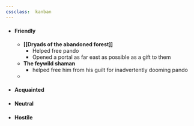 ```yaml
---
cssclass:  kanban
---
```


- #### Friendly
	- **[[Dryads of the abandoned forest]]**
		- Helped free pando
		- Opened a portal as far east as possible as a gift to them
	- **The feywild shaman**
		- helped free him from his guilt for inadvertently dooming pando
	-
- #### Acquainted
- #### Neutral
- #### Hostile